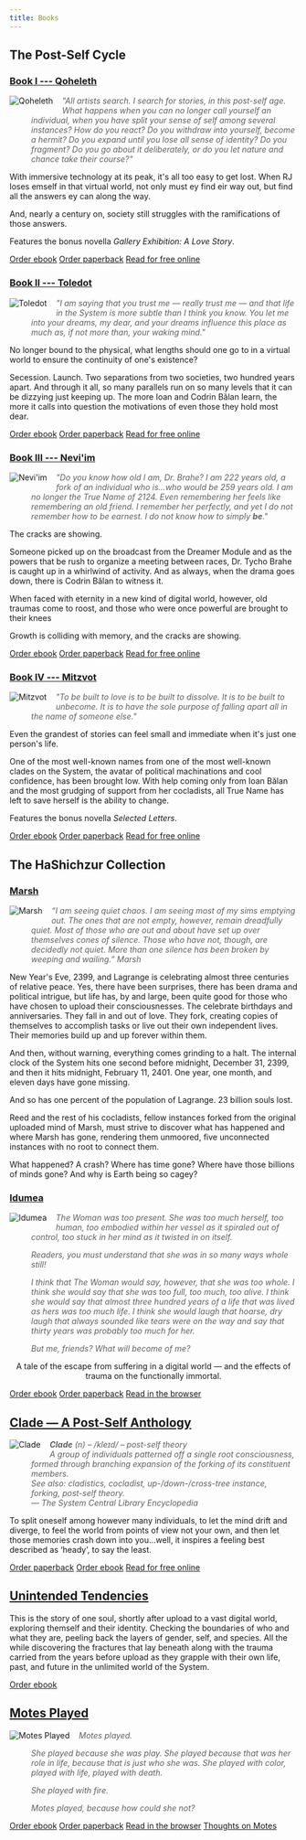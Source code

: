 ```yaml
---
title: Books
---
```


<style>
img {
    max-width: 150px;
    float: left;
    margin: 0 1rem 0.5rem 0;
}
blockquote {
    border: none !important;
    font-style: italic;
}
</style>

## The Post-Self Cycle

### [Book I --- Qoheleth](https://qoheleth.post-self.ink)

[![Qoheleth](/img/qoheleth.png)](https://qoheleth.post-self.ink)

> "All artists search. I search for stories, in this post-self age.  What happens when you can no longer call yourself an individual, when  you have split your sense of self among several instances? How do you  react? Do you withdraw into yourself, become a hermit? Do you expand  until you lose all sense of identity? Do you fragment? Do you go about  it deliberately, or do you let nature and chance take their course?"

With  immersive technology at its peak, it's all too easy to get lost. When  RJ loses emself in that virtual world, not only must ey find eir way  out, but find all the answers ey can along the way.

And, nearly a century on, society still struggles with the ramifications of those answers.

Features the bonus novella *Gallery Exhibition: A Love Story*.

<p class="buy">
<a href="https://makyo.itch.io/qoheleth" target="_blank">Order ebook</a>
<a href="https://makyo-ink.square.site/product/qoheleth/7" target="_blank">Order paperback</a> 
<a href="https://qoheleth.post-self.ink">Read for free online</a>
</p>

### [Book II --- Toledot](https://toledot.post-self.ink)

[![Toledot](/img/toledot.png)](https://toledot.post-self.ink)

> *"I am saying that you trust me — really trust me — and that life in the System is more subtle than I think you know. You let me into your dreams, my dear, and your dreams influence this place as much as, if not more than, your waking mind."*

No longer bound to the physical, what lengths should one go to in a virtual world to ensure the continuity of one's existence?

Secession. Launch. Two separations from two societies, two hundred years apart. And through it all, so many parallels run on so many levels that it can be dizzying just keeping up. The more Ioan and Codrin Bălan learn, the more it calls into question the motivations of even those they hold most dear.

<p class="buy">
<a href="https://makyo.itch.io/toledot" target="_blank">Order ebook</a>
<a href="https://makyo-ink.square.site/product/toledot/11" target="_blank">Order paperback</a> 
<a href="https://toledot.post-self.ink">Read for free online</a>
</p>

### [Book III --- Nevi'im](https://neviim.post-self.ink)

[![Nevi'im](/img/neviim.png)](https://neviim.post-self.ink)

> *"Do you know how old I am, Dr. Brahe? I am 222 years old, a fork of an individual who is...who would be 259 years old. I am no longer the True Name of 2124. Even remembering her feels like remembering an old friend. I remember her perfectly, and yet I do not remember how to be earnest. I do not know how to simply **be**."*

The cracks are showing.

Someone picked up on the broadcast from the Dreamer Module and as the powers that be rush to organize a meeting between races, Dr. Tycho Brahe is caught up in a whirlwind of activity. And as always, when the drama goes down, there is Codrin Bălan to witness it.

When faced with eternity in a new kind of digital world, however, old traumas come to roost, and those who were once powerful are brought to their knees

Growth is colliding with memory, and the cracks are showing.

<p class="buy">
<a href="https://makyo.itch.io/neviim" target="_blank">Order ebook</a>
<a href="https://makyo-ink.square.site/product/neviim/12" target="_blank">Order paperback</a> 
<a href="https://neviim.post-self.ink">Read for free online</a>
</p>

### [Book IV --- Mitzvot](https://mitzvot.post-self.ink)

[![Mitzvot](/img/mitzvot.png)](https://mitzvot.post-self.ink)

> *"To be built to love is to be built to dissolve. It is to be built to unbecome. It is to have the sole purpose of falling apart all in the name of someone else."*

Even the grandest of stories can feel small and immediate when it's just one person's life.

One of the most well-known names from one of the most well-known clades on the System, the avatar of political machinations and cool confidence, has been brought low. With help coming only from Ioan Bălan and the most grudging of support from her cocladists, all True Name has left to save herself is the ability to change. 

Features the bonus novella *Selected Letters*.

<p class="buy">
<a href="https://makyo.itch.io/mitzvot" target="_blank">Order ebook</a>
<a href="https://makyo-ink.square.site/product/mitzvot/14" target="_blank">Order paperback</a> 
<a href="https://mitzvot.post-self.ink">Read for free online</a>
</p>

## The HaShichzur Collection

### [Marsh](https://marsh.post-self.ink)

[![Marsh](/img/marsh.png)](https://marsh.post-self.ink)

> “I am seeing quiet chaos. I am seeing most of my sims emptying out. The ones that are not empty, however, remain dreadfully quiet. Most of those who are out and about have set up over themselves cones of silence. Those who have not, though, are decidedly not quiet. More than one silence has been broken by weeping and wailing.”
Marsh

New Year's Eve, 2399, and Lagrange is celebrating almost three centuries of relative peace. Yes, there have been surprises, there has been drama and political intrigue, but life has, by and large, been quite good for those who have chosen to upload their consciousnesses. The celebrate birthdays and anniversaries. They fall in and out of love. They fork, creating copies of themselves to accomplish tasks or live out their own independent lives. Their memories build up and up forever within them.

And then, without warning, everything comes grinding to a halt. The internal clock of the System hits one second before midnight, December 31, 2399, and then it hits midnight, February 11, 2401. One year, one month, and eleven days have gone missing.

And so has one percent of the population of Lagrange. 23 billion souls lost.

Reed and the rest of his cocladists, fellow instances forked from the original uploaded mind of Marsh, must strive to discover what has happened and where Marsh has gone, rendering them unmoored, five unconnected instances with no root to connect them.

What happened? A crash? Where has time gone? Where have those billions of minds gone? And why is Earth being so cagey?

### [Idumea](https://idumea.post-self.ink)

[![Idumea](/img/idumea.png)](https://idumea.post-self.ink)

> The Woman was too present. She was too much herself, too human, too embodied within her vessel as it spiraled out of control, too stuck in her mind as it twisted in on itself.
> 
> Readers, you must understand that she was in so many ways whole still!
>
> I think that The Woman would say, however, that she was too whole. I think she would say that she was too full, too much, too alive. I think she would say that almost three hundred years of a life that was lived as hers was too much life. I think she would laugh that hoarse, dry laugh that always sounded like tears were on the way and say that thirty years was probably too much for her.
>
> But me, friends? What will become of me?

<p style="text-align: center; text-indent: 0">A tale of the escape from suffering in a digital world — and the effects of trauma on the functionally immortal.</p>

<p class="buy">
<a href="https://makyo.itch.io/idumea" target="_blank">Order ebook</a>
<a href="https://makyo-ink.square.site/product/idumea/21" target="_blank">Order paperback</a> 
<a href="https://idumea.post-self.ink/read">Read in the browser</a>
</p>

## [Clade — A Post-Self Anthology](https://clade.post-self.ink)

[![Clade](/img/clade.png)](https://clade.post-self.ink)

> **Clade** *(n)* – <span class="ipa">/kleɪd/</span> – *post-self theory*  
> A group of individuals patterned off a single root consciousness, formed through branching expansion of the forking of its constituent members.  
> *See also: cladistics, cocladist, up-/down-/cross-tree instance, forking, post-self theory.*  
> — The System Central Library Encyclopedia

To split oneself among however many individuals, to let the mind drift and diverge, to feel the world from points of view not your own, and then let those memories crash down into you…well, it inspires a feeling best described as ‘heady’, to say the least.

<p class="buy">
<a href="https://makyo-ink.square.site/product/clade-a-post-self-anthology/15?cp=true&sa=true&sbp=false&q=false" target="_blank">Order paperback</a>
<a href="https://makyo.itch.io/clade">Order ebook</a>
<a href="https://clade.post-self.ink">Read for free online</a>
</p>

## [Unintended Tendencies](https://jessfluf.itch.io/unintended-tendencies)

This is the story of one soul, shortly after upload to a vast digital world, exploring themself and their identity. Checking the boundaries of who and what they are, peeling back the layers of gender, self, and species. All the while discovering the fractures that lay beneath along with the trauma carried from the years before upload as they grapple with their own life, past, and future in the unlimited world of the System.

<p class="buy">
<a href="https://jessfluf.itch.io/unintended-tendencies" target="_blank">Order ebook</a>
</p>

## [Motes Played](https://motes-played.post-self.ink)

[![Motes Played](/img/motes-played.png)](https://motes-played.post-self.ink)

> Motes played.
> 
> She played because she *was* play. She played because that was her role in life, because that is just who she was. She played with color, played with life, played with death.
> 
> She played with fire.
> 
> Motes played, because how could she not?

<p class="buy">
<a href="https://makyo.itch.io/motes-played" target="_blank">Order ebook</a>
<a href="https://makyo-ink.square.site/product/motes-played/17" target="_blank">Order paperback</a> 
<a href="https://motes-played.post-self.ink/read">Read in the browser</a>
<a href="https://motes-played.post-self.ink/thoughts-on-motes">Thoughts on Motes</a>
</p>
